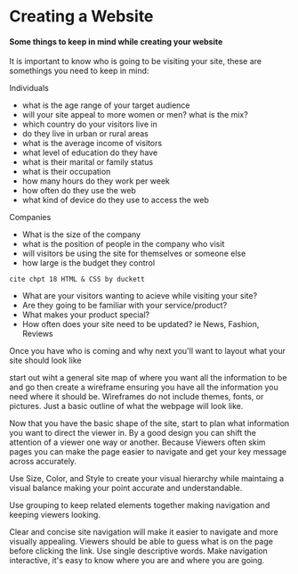 # Creating a Website

#### Some things to keep in mind while creating your website

It is important to know who is going to be visiting your site, these are somethings you need to keep in mind:

Individuals
- what is the age range of your target audience
- will your site appeal to more women or men? what is the mix?
- which country do your visitors live in
- do they live in urban or rural areas
- what is the average income of visitors
- what level of education do they have
- what is their marital or family status
- what is their occupation
- how many hours do they work per week
- how often do they use the web
- what kind of device do they use to access the web

Companies
- What is the size of the company 
- what is the position of people in the company who visit
- will visitors be using the site for themselves or someone else
- how large is the budget they control
```
cite chpt 18 HTML & CSS by duckett
```

- What are your visitors wanting to acieve while visiting your site?
- Are they going to be familiar with your service/product?
- What makes your product special?
- How often does your site need to be updated? ie News, Fashion, Reviews

Once you have who is coming and why next you'll want to layout what your site should look like

start out wiht a general site map of where you want all the information to be and go
then create a wireframe ensuring you have all the information you need where it should be. Wireframes do not include themes, fonts, or pictures. Just a basic outline of what the webpage will look like.

Now that you have the basic shape of the site, start to plan what information you want to direct the viewer in. By a good design you can shift the attention of a viewer one way or another. Because Viewers often skim pages you can make the page easier to navigate and get your key message across accurately.

Use Size, Color, and Style to create your visual hierarchy while maintaing a visual balance making your point accurate and understandable.

Use grouping to keep related elements together making navigation and keeping viewers looking.

Clear and concise site navigation will make it easier to navigate and more visually appealing. Viewers should be able to guess what is on the page before clicking the link. Use single descriptive words. Make navigation interactive, it's easy to know where you are and where you are going.
